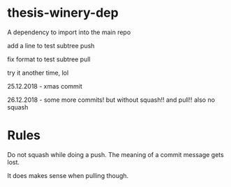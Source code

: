 # thesis-winery-dep
A dependency to import into the main repo

add a line to test subtree push

fix format to test subtree pull

try it another time, lol

25.12.2018 - xmas commit

26.12.2018 - some more commits! but without squash!! and pull!! also no squash

# Rules
Do not squash while doing a push. The meaning of a commit message gets lost.

It does makes sense when pulling though.

